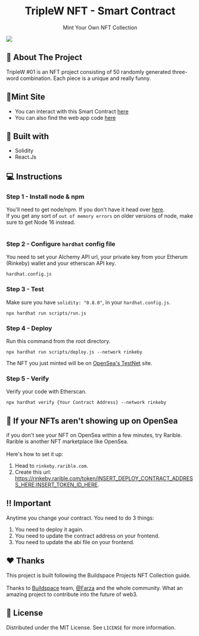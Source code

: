<h1 align="center">TripleW NFT - Smart Contract</h1>
<p align="center">Mint Your Own NFT Collection</p>

<kbd>
  <img src="https://user-images.githubusercontent.com/70671308/148095467-97dcf02c-6bf0-4742-b1f3-1b0ee7823083.gif">
</kbd>



## 🔖 About The Project
<!-- You know those websites where people are making millions of dollars where users can come and "mint" an NFT? This is basically the project.
Your will let users connect their Ethereum wallet, and mint an NFT to their wallet so they actually own it. They'll even be able to re-sell the NFT on OpenSea. -->
TripleW #01 is an NFT project consisting of 50 randomly generated three-word combination. Each piece is a unique and really funny.

## 💈Mint Site
* You can interact with this Smart Contract <a href="https://triplew-nft.netlify.app/">here</a> <br>
* You can also find the web app code <a href="https://github.com/nedmarafawi/TripleW-NFT-web-app">here</a>

## 🧰 Built with
<ul>
  <li>Solidity</li>
  <li>React.Js</li>
</ul>

## 💻 Instructions 

### Step 1 - Install node & npm
You'll need to get node/npm. If you don't have it head over <a href="https://hardhat.org/tutorial/setting-up-the-environment.html">here</a>.<br>
If you get any sort of ``out of memory errors`` on older versions of node, make sure to get Node 16 instead.<br></br>

### Step 2 - Configure ``hardhat`` config file
You need to set your Alchemy API url, your private key from your Etherum (Rinkeby) wallet and your etherscan API key.
```
hardhat.config.js
```

### Step 3 - Test
Make sure you have ``solidity: "0.8.0"``, in your ``hardhat.config.js``.<br>
```
npx hardhat run scripts/run.js
```

### Step 4 - Deploy
Run this command from the root directory.<br>
```
npx hardhat run scripts/deploy.js --network rinkeby
```
The NFT you just minted will be on <a href="https://testnets.opensea.io/">OpenSea's TestNet</a> site.

### Step 5 - Verify
Verify your code with Etherscan.<br>
```
npx hardhat verify {Your Contract Address} --network rinkeby
```

## 🔎 If your NFTs aren't showing up on OpenSea
if you don't see your NFT on OpenSea within a few minutes, try Rarible. Rarible is another NFT marketplace like OpenSea.<br></br>
Here's how to set it up:<br>
1. Head to ``rinkeby.rarible.com``.
2. Create this url: https://rinkeby.rarible.com/token/INSERT_DEPLOY_CONTRACT_ADDRESS_HERE:INSERT_TOKEN_ID_HERE.


## ‼️ Important
Anytime you change your contract. You need to do 3 things: <br>
 1. You need to deploy it again.
 2. You need to update the contract address on your frontend.
 3. You need to update the abi file on your frontend.


## ❤️ Thanks
This project is built following the Buildspace Projects NFT Collection guide.<br></br>
Thanks to <a href="https://buildspace.so/">Buildspace</a> team, <a href="https://twitter.com/FarzaTV">@Farza</a> and the whole community. What an amazing project to contribute into the future of web3.

## 📄 License
Distributed under the MIT License. See ``LICENSE`` for more information.
